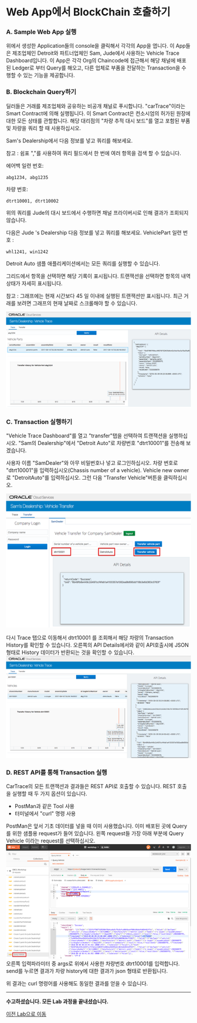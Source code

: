 
# Web App에서 BlockChain 호출하기

### A. Sample Web App 실행
   
   위에서 생성한 Application들의 console을 클릭해서 각각의 App을 엽니다.
   이 App들은 제조업체인 Detroit와 파트너업체인 Sam, Jude에서 사용하는 Vehicle Trace Dashboard입니다. 이 App은 각각 Org의 Chaincode에 접근해서 해당 채널에 배포된 Ledger로 부터 Query를 해오고, 다른 업체로 부품을 전달하는 Transaction을 수행할 수 있는 기능을 제공합니다.

### B. Blockchain Query하기
   
   딜러들은 거래를 제조업체와 공유하는 비공개 채널로 푸시합니다. "carTrace"이라는 Smart Contract에 의해 실행됩니다.
이 Smart Contract은 컨소시엄의 허가된 원장에 대한 모든 상태를 관할합니다. 해당 대리점의 "차량 추적 대시 보드"를 열고 포함된 부품 및 차량을 쿼리 할 때 사용하십시오.

Sam's Dealership에서 다음 정보를 넣고 쿼리를 해보세요. 

참고 : 쉼표 ","를 사용하여 쿼리 필드에서 한 번에 여러 항목을 검색 할 수 있습니다.

에어백 일련 번호:
~~~
abg1234, abg1235
~~~

차량 번호:
~~~
dtrt10001, dtrt10002
~~~


위의 쿼리를 Jude의 대시 보드에서 수행하면 채널 프라이버시로 인해 결과가 조회되지 않습니다.

다음은 Jude 's Dealership 다음 정보를 넣고 쿼리를 해보세요. 
VehiclePart 일련 번호 : 
~~~
whl1241, win1242
~~~

Detroit Auto 샘플 애플리케이션에서는 모든 쿼리를 실행할 수 있습니다.


그리드에서 항목을 선택하면 해당 기록이 표시됩니다. 트랜잭션을 선택하면 항목의 내역 상태가 자세히 표시됩니다.

참고 : 그래프에는 현재 시간보다 45 일 이내에 실행된 트랜잭션만 표시됩니다. 최근 거래를 보려면 그래프의 현재 날짜로 스크롤해야 할 수 있습니다.

![](images/sampleapp1.png)

### C. Transaction 실행하기

"Vehicle Trace Dashboard"를 열고 "transfer"탭을 선택하여 트랜잭션을 실행하십시오. "Sam의 Dealership"에서 "Detroit Auto"로 차량번호 "dtrt10001"를 전송해 보겠습니다.

사용자 이름 "SamDealer"와 아무 비밀번호나 넣고 로그인하십시오.
차량 번호로 "dtrt10001"을 입력하십시오(Chassis number of a vehicle). Vehicle new owner로 "DetroitAuto"를 입력하십시오. 그런 다음 "Transfer Vehicle"버튼을 클릭하십시오.

![](images/sampleapp_transfer_vehicle.png)

다시 Trace 탭으로 이동해서 dtrt10001 를 조회해서 해당 차량의 Transaction History를 확인할 수 있습니다. 오른쪽의 API Details에서와 같이 API호출시에 JSON 형태로 History 데이터가 반환되는 것을 확인할 수 있습니다.
![](images/sample_app_trace.png)

### D. REST API를 통해 Transaction 실행

CarTrace의 모든 트랜잭션과 결과들은 REST API로 호출할 수 있습니다.
REST 호출을 실행할 때 두 가지 옵션이 있습니다.
- PostMan과 같은 Tool 사용
- 터미널에서 "curl" 명령 사용

PostMan은 앞서 기초 데이터를 넣을 때 이미 사용했습니다.
이미 배포된 곳에 Query를 위한 샘플용 request가 들어 있습니다.
왼쪽 request들 가장 아래 부분에 Query Vehicle 이라는 request를 선택하십시오.
![](images/postman_queryhistory.png)
오른쪽 입력파라미터 중 args로 위에서 사용한 차량번호 dtrt10001를 입력합니다.
send를 누르면 결과가 차량 history에 대한 결과가 json 형태로 반환됩니다.

위 결과는 curl 명령어를 사용해도 동일한 결과를 얻을 수 있습니다.

---
<b>수고하셨습니다. 모든 Lab 과정을 끝내셨습니다.</b>

[이전 Lab으로 이동](README.md)